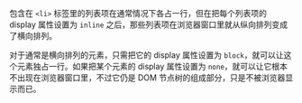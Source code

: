 
包含在 `<li>` 标签里的列表项在通常情况下各占一行，但在把每个列表项的 display 属性设置为 `inline` 之后，那些列表项在浏览器窗口里就从纵向排列变成了横向排列。

对于通常是横向排列的元素，只需把它的 display 属性设置为 `block`，就可以让这个元素独占一行。如果把某个元素的 display 属性设置为 `none`，就可以让它根本不出现在浏览器窗口里，不过它仍是 DOM 节点树的组成部分，只是不被浏览器显示而已。
